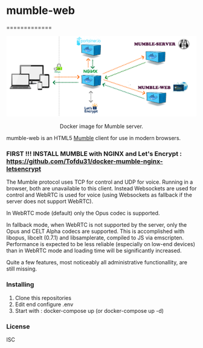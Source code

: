 # mumble-web

=============

<p align="center">
    <img src="TEMPLATE MUMBLE SERVER.png" alt="Docker Mumble NGINX LET'S ENCRYPT" >

<p align="center">
  Docker image for Mumble server.
</p>

mumble-web is an HTML5 [Mumble] client for use in modern browsers.

### FIRST !!! INSTALL MUMBLE with NGINX and Let's Encrypt : https://github.com/Tofdu31/docker-mumble-nginx-letsencrypt

The Mumble protocol uses TCP for control and UDP for voice.
Running in a browser, both are unavailable to this client.
Instead Websockets are used for control and WebRTC is used for voice (using Websockets as fallback if the server does not support WebRTC).

In WebRTC mode (default) only the Opus codec is supported.

In fallback mode, when WebRTC is not supported by the server, only the Opus and CELT Alpha codecs are supported.
This is accomplished with libopus, libcelt (0.7.1) and libsamplerate, compiled to JS via emscripten.
Performance is expected to be less reliable (especially on low-end devices) than in WebRTC mode and loading time will be significantly increased.

Quite a few features, most noticeably all
administrative functionallity, are still missing.

### Installing

1. Clone this repositories
2. Edit end configure .env
3. Start with : docker-compose up (or docker-compose up -d)

### License
ISC

[Mumble]: https://wiki.mumble.info/wiki/Main_Page
[mumble-web-proxy]: https://github.com/johni0702/mumble-web-proxy
[MetroMumble]: https://github.com/xPoke/MetroMumble
[Matrix]: https://matrix.org
